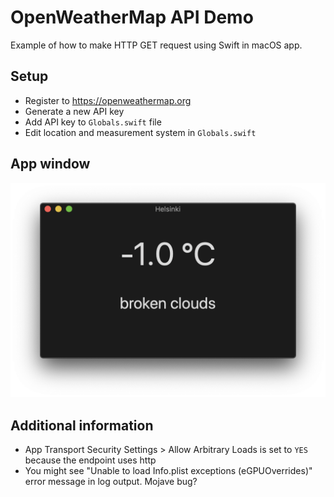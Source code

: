 # OpenWeatherMap API Demo

Example of how to make HTTP GET request using Swift in macOS app.

## Setup

- Register to https://openweathermap.org
- Generate a new API key
- Add API key to `Globals.swift` file
- Edit location and measurement system in `Globals.swift`

## App window

![App window](MainWindow.png)

## Additional information

- App Transport Security Settings > Allow Arbitrary Loads is set to `YES` because the endpoint uses http
- You might see "Unable to load Info.plist exceptions (eGPUOverrides)" error message in log output. Mojave bug?